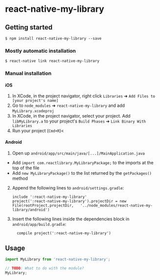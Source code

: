# react-native-my-library

## Getting started

`$ npm install react-native-my-library --save`

### Mostly automatic installation

`$ react-native link react-native-my-library`

### Manual installation


#### iOS

1. In XCode, in the project navigator, right click `Libraries` ➜ `Add Files to [your project's name]`
2. Go to `node_modules` ➜ `react-native-my-library` and add `MyLibrary.xcodeproj`
3. In XCode, in the project navigator, select your project. Add `libMyLibrary.a` to your project's `Build Phases` ➜ `Link Binary With Libraries`
4. Run your project (`Cmd+R`)<

#### Android

1. Open up `android/app/src/main/java/[...]/MainApplication.java`
  - Add `import com.reactlibrary.MyLibraryPackage;` to the imports at the top of the file
  - Add `new MyLibraryPackage()` to the list returned by the `getPackages()` method
2. Append the following lines to `android/settings.gradle`:
  	```
  	include ':react-native-my-library'
  	project(':react-native-my-library').projectDir = new File(rootProject.projectDir, 	'../node_modules/react-native-my-library/android')
  	```
3. Insert the following lines inside the dependencies block in `android/app/build.gradle`:
  	```
      compile project(':react-native-my-library')
  	```


## Usage
```javascript
import MyLibrary from 'react-native-my-library';

// TODO: What to do with the module?
MyLibrary;
```

